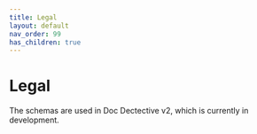 ```yaml
---
title: Legal
layout: default
nav_order: 99
has_children: true
---
```


# Legal

The  schemas are used in Doc Dectective v2, which is currently in development.